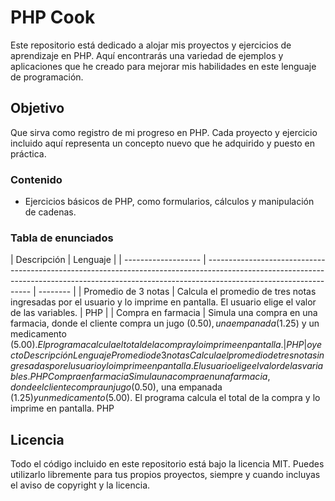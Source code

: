 # PHP Cook 

 Este repositorio está dedicado a alojar mis proyectos y ejercicios de aprendizaje en PHP. Aquí encontrarás una variedad de ejemplos y aplicaciones que he creado para mejorar mis habilidades en este lenguaje de programación. 

## Objetivo 
Que sirva como registro de mi progreso en PHP. Cada proyecto y ejercicio incluido aquí representa un concepto nuevo que he adquirido y puesto en práctica. 


### Contenido 

- Ejercicios básicos de PHP, como formularios, cálculos y manipulación de cadenas.

### Tabla de enunciados


| Descripción                                                                                                                                                                                    | Lenguaje |
| ------------------- | ---------------------------------------------------------------------------------------------------------------------------------------------------------------------------------------------- | -------- |
| Promedio de 3 notas | Calcula el promedio de tres notas ingresadas por el usuario y lo imprime en pantalla. El usuario elige el valor de las variables.                                                              | PHP      |
| Compra en farmacia  | Simula una compra en una farmacia, donde el cliente compra un jugo ($0.50), una empanada ($1.25) y un medicamento ($5.00). El programa calcula el total de la compra y lo imprime en pantalla. | PHP      |oyecto    Descripción Lenguaje
Promedio de 3 notas Calcula el promedio de tres notas ingresadas por el usuario y lo imprime en pantalla. El usuario elige el valor de las variables.   PHP
Compra en farmacia  Simula una compra en una farmacia, donde el cliente compra un jugo ($0.50), una empanada ($1.25) y un medicamento ($5.00). El programa calcula el total de la compra y lo imprime en pantalla.  PHP

## Licencia
Todo el código incluido en este repositorio está bajo la licencia MIT. Puedes utilizarlo libremente para tus propios proyectos, siempre y cuando incluyas el aviso de copyright y la licencia.
